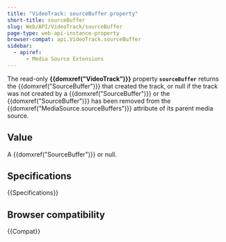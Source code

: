 ```yaml
---
title: "VideoTrack: sourceBuffer property"
short-title: sourceBuffer
slug: Web/API/VideoTrack/sourceBuffer
page-type: web-api-instance-property
browser-compat: api.VideoTrack.sourceBuffer
sidebar:
  - apiref:
      - Media Source Extensions
---
```


The read-only **{{domxref("VideoTrack")}}**
property **`sourceBuffer`** returns the
{{domxref("SourceBuffer")}} that created the track, or null if the track was not
created by a {{domxref("SourceBuffer")}} or the {{domxref("SourceBuffer")}} has been
removed from the {{domxref("MediaSource.sourceBuffers")}} attribute of its parent
media source.

## Value

A {{domxref("SourceBuffer")}} or null.

## Specifications

{{Specifications}}

## Browser compatibility

{{Compat}}
